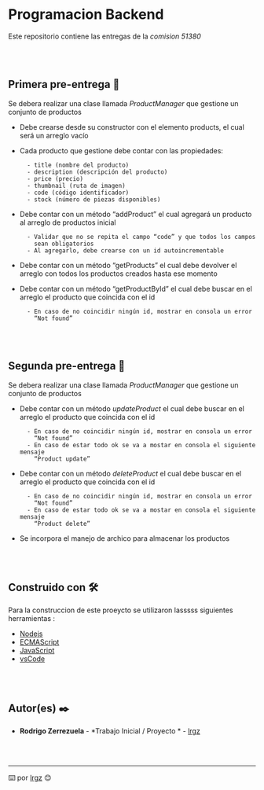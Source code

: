 # Programacion Backend

Este repositorio contiene las entregas de la _comision 51380_

<br>
<br>

## Primera pre-entrega 🚀

Se debera realizar una clase llamada _ProductManager_ que gestione un conjunto de productos

- Debe crearse desde su constructor con el elemento products, el cual 
  será un arreglo vacío

- Cada producto que gestione debe contar con las propiedades:
        
        - title (nombre del producto)
        - description (descripción del producto)
        - price (precio)
        - thumbnail (ruta de imagen)
        - code (código identificador)
        - stock (número de piezas disponibles)

- Debe contar con un método “addProduct” el cual agregará un producto
  al arreglo de productos inicial

        - Validar que no se repita el campo “code” y que todos los campos
          sean obligatorios
        - Al agregarlo, debe crearse con un id autoincrementable

- Debe contar con un método “getProducts” el cual debe devolver 
  el arreglo con todos los productos creados hasta ese momento

- Debe contar con un método “getProductById” el cual debe buscar en el
  arreglo el producto que coincida con el id

        - En caso de no coincidir ningún id, mostrar en consola un error  
          “Not found”


<br>
<br>

## Segunda pre-entrega 🚀

Se debera realizar una clase llamada _ProductManager_ que gestione un conjunto de productos

- Debe contar con un método _updateProduct_ el cual debe buscar en el
  arreglo el producto que coincida con el id

        - En caso de no coincidir ningún id, mostrar en consola un error  
          “Not found”
        - En caso de estar todo ok se va a mostar en consola el siguiente mensaje
          “Product update”


- Debe contar con un método _deleteProduct_ el cual debe buscar en el
  arreglo el producto que coincida con el id

        - En caso de no coincidir ningún id, mostrar en consola un error  
          “Not found” 
        - En caso de estar todo ok se va a mostar en consola el siguiente mensaje
          “Product delete”

- Se incorpora el manejo de archico para almacenar los productos

<br>
<br>

## Construido con 🛠️

Para la construccion de este proeycto se utilizaron lasssss siguientes herramientas : 

* [Nodejs](https://nodejs.org/en) 
* [ECMAScript](https://tc39.es/ecma262/)
* [JavaScript](https://developer.mozilla.org/es/docs/Web/JavaScript)
* [vsCode](https://code.visualstudio.com/)

<br>
<br>

## Autor(es) ✒️


* **Rodrigo Zerrezuela** - *Trabajo Inicial / Proyecto * - [lrgz](https://github.com/lrgz)


<br>
<br>

---
⌨️ por [lrgz](https://github.com/lrgz) 😊